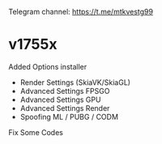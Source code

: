 Telegram channel:
https://t.me/mtkvestg99

# v1755x

Added Options installer
- Render Settings (SkiaVK/SkiaGL)
- Advanced Settings FPSGO
- Advanced Settings GPU
- Advanced Settings Render
- Spoofing ML / PUBG / CODM
  
Fix Some Codes
